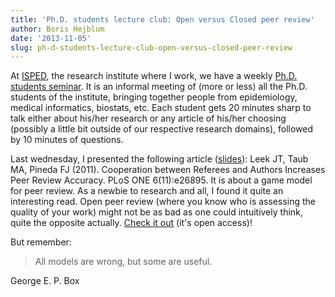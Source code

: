 ```yaml
---
title: 'Ph.D. students lecture club: Open versus Closed peer review'
author: Boris Hejblum
date: '2013-11-05'
slug: ph-d-students-lecture-club-open-versus-closed-peer-review
---
```


At [ISPED](http://www.isped.u-bordeaux2.fr/), the research institute where I work, we have a weekly [Ph.D. students seminar](http://www.isped.u-bordeaux2.fr/Visualisation_Seminaire.aspx?CLE_EQU=29). It is an informal meeting of (more or less) all the Ph.D. students of the institute, bringing together people from epidemiology, medical informatics, biostats, etc. Each student gets 20 minutes sharp to talk either about his/her research or any article of his/her choosing (possibly a little bit outside of our respective research domains), followed by 10 minutes of questions.

Last wednesday, I presented the following article ([slides](http://borishejblum.files.wordpress.com/2013/11/semidoc_austin2006_hejblum_20130306_small.pdf)):
Leek JT, Taub MA, Pineda FJ (2011). Cooperation between Referees and Authors Increases Peer Review Accuracy. PLoS ONE 6(11):e26895.
It is about a game model for peer review. As a newbie to research and all, I found it quite an interesting read. Open peer review (where you know who is assessing the quality of your work) might not be as bad as one could intuitively think, quite  the opposite actually. [Check it out](http://www.plosone.org/article/info:doi/10.1371/journal.pone.0026895) (it's open access)!

But remember:

>All models are wrong, but some are useful.</blockquote>

George E. P. Box

